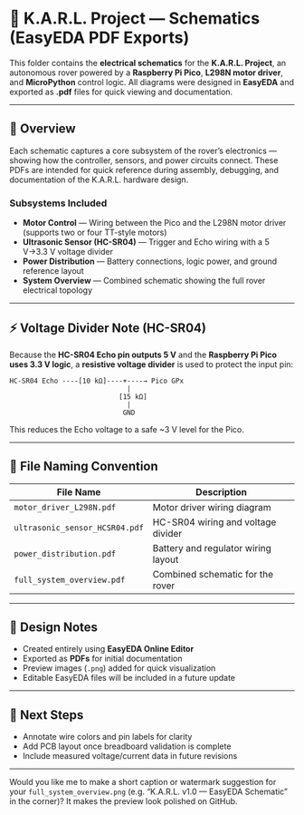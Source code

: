 # 🧭 K.A.R.L. Project — Schematics (EasyEDA PDF Exports)

This folder contains the **electrical schematics** for the **K.A.R.L. Project**, an autonomous rover powered by a **Raspberry Pi Pico**, **L298N motor driver**, and **MicroPython** control logic.
All diagrams were designed in **EasyEDA** and exported as **.pdf** files for quick viewing and documentation.

---

## 📘 Overview

Each schematic captures a core subsystem of the rover’s electronics — showing how the controller, sensors, and power circuits connect.
These PDFs are intended for quick reference during assembly, debugging, and documentation of the K.A.R.L. hardware design.

### Subsystems Included

* **Motor Control** — Wiring between the Pico and the L298N motor driver (supports two or four TT-style motors)
* **Ultrasonic Sensor (HC-SR04)** — Trigger and Echo wiring with a 5 V→3.3 V voltage divider
* **Power Distribution** — Battery connections, logic power, and ground reference layout
* **System Overview** — Combined schematic showing the full rover electrical topology

---

## ⚡ Voltage Divider Note (HC-SR04)

Because the **HC-SR04 Echo pin outputs 5 V** and the **Raspberry Pi Pico uses 3.3 V logic**, a **resistive voltage divider** is used to protect the input pin:

```
HC-SR04 Echo ----[10 kΩ]----+----→ Pico GPx
                             |
                           [15 kΩ]
                             |
                            GND
```

This reduces the Echo voltage to a safe ~3 V level for the Pico.

---

## 📁 File Naming Convention

| File Name                      | Description                         |
| ------------------------------ | ----------------------------------- |
| `motor_driver_L298N.pdf`       | Motor driver wiring diagram         |
| `ultrasonic_sensor_HCSR04.pdf` | HC-SR04 wiring and voltage divider  |
| `power_distribution.pdf`       | Battery and regulator wiring layout |
| `full_system_overview.pdf`     | Combined schematic for the rover    |

---

## 🧰 Design Notes

* Created entirely using **EasyEDA Online Editor**
* Exported as **PDFs** for initial documentation
* Preview images (`.png`) added for quick visualization
* Editable EasyEDA files will be included in a future update

---

## 🔧 Next Steps

* Annotate wire colors and pin labels for clarity
* Add PCB layout once breadboard validation is complete
* Include measured voltage/current data in future revisions

---

Would you like me to make a short caption or watermark suggestion for your `full_system_overview.png` (e.g. “K.A.R.L. v1.0 — EasyEDA Schematic” in the corner)? It makes the preview look polished on GitHub.
